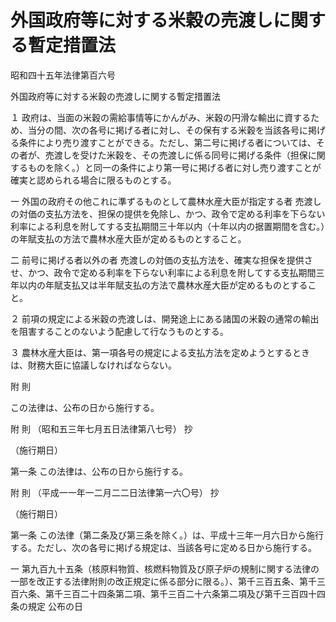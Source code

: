 # 外国政府等に対する米穀の売渡しに関する暫定措置法

昭和四十五年法律第百六号

外国政府等に対する米穀の売渡しに関する暫定措置法

１ 政府は、当面の米穀の需給事情等にかんがみ、米穀の円滑な輸出に資するため、当分の間、次の各号に掲げる者に対し、その保有する米穀を当該各号に掲げる条件により売り渡すことができる。ただし、第二号に掲げる者については、その者が、売渡しを受けた米穀を、その売渡しに係る同号に掲げる条件（担保に関するものを除く。）と同一の条件により第一号に掲げる者に対し売り渡すことが確実と認められる場合に限るものとする。

一 外国の政府その他これに準ずるものとして農林水産大臣が指定する者 売渡しの対価の支払方法を、担保の提供を免除し、かつ、政令で定める利率を下らない利率による利息を附してする支払期間三十年以内（十年以内の据置期間を含む。）の年賦支払の方法で農林水産大臣が定めるものとすること。

二 前号に掲げる者以外の者 売渡しの対価の支払方法を、確実な担保を提供させ、かつ、政令で定める利率を下らない利率による利息を附してする支払期間三年以内の年賦支払又は半年賦支払の方法で農林水産大臣が定めるものとすること。

２ 前項の規定による米穀の売渡しは、開発途上にある諸国の米穀の通常の輸出を阻害することのないよう配慮して行なうものとする。

３ 農林水産大臣は、第一項各号の規定による支払方法を定めようとするときは、財務大臣に協議しなければならない。

附 則

この法律は、公布の日から施行する。

附 則 （昭和五三年七月五日法律第八七号） 抄

（施行期日）

第一条 この法律は、公布の日から施行する。

附 則 （平成一一年一二月二二日法律第一六〇号） 抄

（施行期日）

第一条 この法律（第二条及び第三条を除く。）は、平成十三年一月六日から施行する。ただし、次の各号に掲げる規定は、当該各号に定める日から施行する。

一 第九百九十五条（核原料物質、核燃料物質及び原子炉の規制に関する法律の一部を改正する法律附則の改正規定に係る部分に限る。）、第千三百五条、第千三百六条、第千三百二十四条第二項、第千三百二十六条第二項及び第千三百四十四条の規定 公布の日
